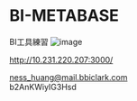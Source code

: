 # BI-METABASE
BI工具練習
![image](https://github.com/user-attachments/assets/cc68e0bf-0eae-4dd0-8212-647026361eb7)

http://10.231.220.207:3000/<br>

ness_huang@mail.bbiclark.com<br>
b2AnKWiyIG3Hsd<br>

